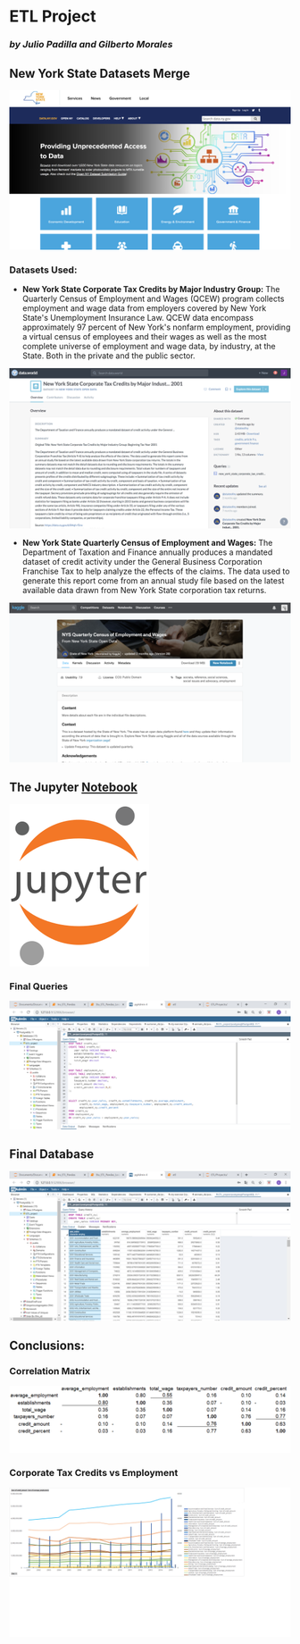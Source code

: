 # ETL Project 
### *by Julio Padilla and Gilberto Morales*

## New York State Datasets Merge
![png](Images/1.png)

### Datasets Used: 

* **New York State Corporate Tax Credits by Major Industry Group:** The Quarterly Census of Employment and Wages (QCEW) program collects employment and wage data from employers covered by New York State's Unemployment Insurance Law. QCEW data encompass approximately 97 percent of New York's nonfarm employment, providing a virtual census of employees and their wages as well as the most complete universe of employment and wage data, by industry, at the State. Both in the private and the public sector. 

![png](Images/2.png)


* **New York State Quarterly Census of Employment and Wages:** The Department of Taxation and Finance annually produces a mandated dataset of credit activity under the General Business Corporation Franchise Tax to help analyze the effects of the claims. The data used to generate this report come from an annual study file based on the latest available data drawn from New York State corporation tax returns.

![png](Images/3.png)

## The Jupyter [Notebook](https://github.com/Axioma42/ETL_project/blob/master/etl.ipynb)
![png](Images/jupyter.png)

### Final Queries

![png](Images/4.png)

## Final Database

![png](Images/5.png)

## Conclusions:

### Correlation Matrix
![png](Images/6.png)

### Corporate Tax Credits vs Employment
![png](Images/7.png)

